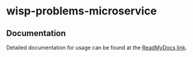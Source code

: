 # wisp-problems-microservice

## Documentation

Detailed documentation for usage can be found at the [ReadMyDocs link](https://docs.wisp.training/microservices/problems/).
